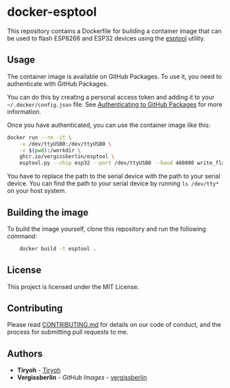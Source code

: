 # docker-esptool

This repository contains a Dockerfile for building a container image that can be used to flash ESP8266 and ESP32 devices using the [esptool](https://github.com/espressif/esptool) utility.

## Usage

The container image is available on GitHub Packages. To use it, you need to authenticate with GitHub Packages.

You can do this by creating a personal access token and adding it to your `~/.docker/config.json` file. See [Authenticating to GitHub Packages](https://help.github.com/en/packages/using-github-packages-with-your-projects-ecosystem/configuring-docker-for-use-with-github-packages#authenticating-to-github-packages) for more information.

Once you have authenticated, you can use the container image like this:

```bash
docker run --rm -it \
    -v /dev/ttyUSB0:/dev/ttyUSB0 \
    -v $(pwd):/workdir \
    ghcr.io/vergissberlin/esptool \
    esptool.py --chip esp32 --port /dev/ttyUSB0 --baud 460800 write_flash -z 0x1000 example.bin
```

You have to replace the path to the serial device with the path to your serial device. You can find the path to your serial device by running `ls /dev/tty*` on your host system.

## Building the image

To build the image yourself, clone this repository and run the following command:

```bash
    docker build -t esptool .
```

## License

This project is licensed under the MIT License.

## Contributing

Please read [CONTRIBUTING.md](CONTRIBUTING.md) for details on our code of conduct, and the process for submitting pull requests to me. 

## Authors

* **Tiryoh** - [Tiryoh](https://github.com/Tiryoh)
* **Vergissberlin** - *GitHub Images* - [vergissberlin](https://github.com/vergissberlin)
